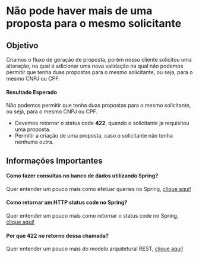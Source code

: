# Não pode haver mais de uma proposta para o mesmo solicitante

## Objetivo

Criamos o fluxo de geração de proposta, porém nosso cliente solicitou uma alteração, na qual é adicionar uma nova 
validação na qual não podemos permitir que tenha duas propostas para o mesmo solicitante, ou seja, para o mesmo 
CNPJ ou CPF.

#### Resultado Esperado

Não podemos permitir que tenha duas propostas para o mesmo solicitante, ou seja, para o mesmo 
CNPJ ou CPF.

- Devemos retornar o status code **422**, quando o solicitante ja requisitou uma proposta.
- Permitir a criação de uma proposta, caso o solicitante não tenha nenhuma outra.

## Informações Importantes

#### Como fazer consultas no banco de dados utilizando Spring?

Quer entender um pouco mais como efetuar queries no Spring, [clique aqui!](../informacao_procedural/spring-data-jpa.md)

#### Como retornar um HTTP status code no Spring?

Quer entender um pouco mais como retornar o status code no Spring, [clique aqui!](../informacao_procedural/spring-response-entity.md)

#### Por que **422** no retorno dessa chamada?

Quer entender um pouco mais do modelo arquitetural REST, [clique aqui!](../informacao_procedural/rest.md)
